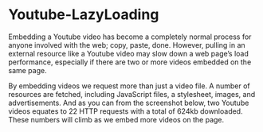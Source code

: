 # Youtube-LazyLoading

Embedding a Youtube video has become a completely normal process for anyone involved with the web; copy, paste, done. However, pulling in an external resource like a Youtube video may slow down a web page’s load performance, especially if there are two or more videos embedded on the same page.

By embedding videos we request more than just a video file. A number of resources are fetched, including JavaScript files, a stylesheet, images, and advertisements. And as you can from the screenshot below, two Youtube videos equates to 22 HTTP requests with a total of 624kb downloaded. These numbers will climb as we embed more videos on the page.